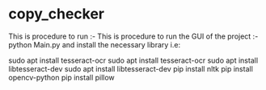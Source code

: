 # copy_checker


This is procedure to run  :-	This is procedure to run the GUI of the project :-  python Main.py
and install the necessary library i.e:

sudo apt install tesseract-ocr	sudo apt install tesseract-ocr
sudo apt install libtesseract-dev	sudo apt install libtesseract-dev
pip install nltk
pip install opencv-python
pip install pillow
